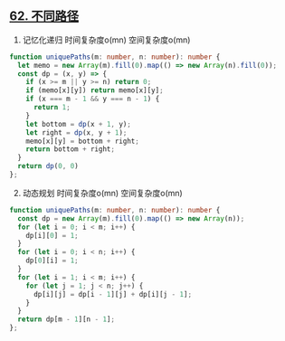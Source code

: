 ## [62. 不同路径](https://leetcode.cn/problems/unique-paths/description/)

1. 记忆化递归 时间复杂度o(mn) 空间复杂度o(mn)
```ts
function uniquePaths(m: number, n: number): number {
  let memo = new Array(m).fill(0).map(() => new Array(n).fill(0));
  const dp = (x, y) => {
    if (x >= m || y >= n) return 0;
    if (memo[x][y]) return memo[x][y];
    if (x === m - 1 && y === n - 1) {
      return 1;
    }
    let bottom = dp(x + 1, y);
    let right = dp(x, y + 1);
    memo[x][y] = bottom + right;
    return bottom + right;
  }
  return dp(0, 0)
};
```

2. 动态规划 时间复杂度o(mn) 空间复杂度o(mn)
```ts
function uniquePaths(m: number, n: number): number {
  const dp = new Array(m).fill(0).map(() => new Array(n));
  for (let i = 0; i < m; i++) {
    dp[i][0] = 1;
  }
  for (let i = 0; i < n; i++) {
    dp[0][i] = 1;
  }
  for (let i = 1; i < m; i++) {
    for (let j = 1; j < n; j++) {
      dp[i][j] = dp[i - 1][j] + dp[i][j - 1];
    }
  }
  return dp[m - 1][n - 1];
};
```